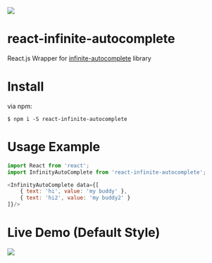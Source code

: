 <a><img src="https://travis-ci.org/Attrash-Islam/react-infinite-autocomplete.svg?branch=master"/></a>

# react-infinite-autocomplete

React.js Wrapper for <a href="https://github.com/Attrash-Islam/infinite-autocomplete">infinite-autocomplete</a> library

# Install

via npm:

```
$ npm i -S react-infinite-autocomplete
```

# Usage Example

```js
import React from 'react';
import InfinityAutoComplete from 'react-infinite-autocomplete';

<InfinityAutoComplete data={[
    { text: 'hi', value: 'my buddy' },
    { text: 'hi2', value: 'my buddy2' }
]}/>
```

# Live Demo (Default Style)
<img src="https://cdn.rawgit.com/Attrash-Islam/assets/749035d3/infi-basic.gif" />

